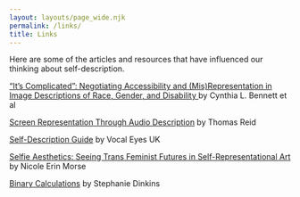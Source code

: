 ```yaml
---
layout: layouts/page_wide.njk
permalink: /links/
title: Links
---
```

Here are some of the articles and resources that have influenced our thinking about self-description.

<a href="https://guoanhong.com/papers/CHI21-ImageDescriptions.pdf" target="_blank">“It’s Complicated”: Negotiating Accessibility and (Mis)Representation in Image Descriptions of Race, Gender, and Disability</a>[ ](https://www.bennettc.com/wp-content/uploads/2022/02/Bennett_Its-Complicated-Negotiating-Accessibility-and-MisRepresentation-in-image-Descriptions-of-Race-Gender-and-Disability.pdf)by Cynthia L. Bennett et al

<a href="https://www.fringeofcolour.co.uk/responses/screen-representation-through-audio-description-thomas-reid" target="_blank">Screen Representation Through Audio Description</a> by Thomas Reid

<a href="https://vocaleyes.co.uk/services/resources/digital-accessibility-and-inclusion/self-description-for-inclusive-meetings/" target="_blank">Self-Description Guide</a> by Vocal Eyes UK

<a href="https://www.dukeupress.edu/selfie-aesthetics" target="_blank">Selfie Aesthetics: Seeing Trans Feminist Futures in Self-Representational Art </a> by Nicole Erin Morse

<a href="https://binarycalculationsareinadequate.org/" target="_blank">Binary Calculations</a> by Stephanie Dinkins
